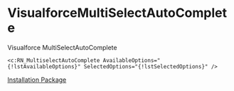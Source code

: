 # VisualforceMultiSelectAutoComplete
Visualforce MultiSelectAutoComplete

```
<c:RN_MultiselectAutoComplete AvailableOptions="{!lstAvailableOptions}" SelectedOptions="{!lstSelectedOptions}" />
```

[Installation Package](https://login.salesforce.com/packaging/installPackage.apexp?p0=04t900000002Zmq)
